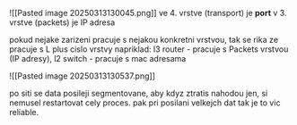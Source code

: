 ![[Pasted image 20250313130045.png]]
ve 4. vrstve (transport) je **port**
v 3. vrstve (packets) je IP adresa

pokud nejake zarizeni pracuje s nejakou konkretni vrstvou, tak se rika ze pracuje s L plus cislo vrstvy
napriklad: l3 router - pracuje s Packets vrstvou (IP adresy), l2 switch - pracuje s mac adresama

![[Pasted image 20250313130537.png]]

po siti se data posileji segmentovane, aby kdyz ztratis nahodou jen, si nemusel restartovat cely proces. pak pri posilani velkejch dat tak je to vic reliable. 